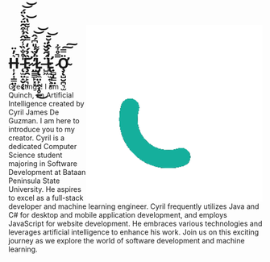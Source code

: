 <div>
  <img width="350" align="right" src="https://github.com/Quinchy/Quinchy/blob/main/QuinchY.gif"/>
  <br>
  <h1>H̶͎̦͎͇̤͕̝͛̓̈̚ ̵̨̫̤̝̮̦̍̊̐̏̾͂̂̉͒̑̈́̀̈́͝͝ͅȨ̷̛̯̠̙͉̞̏̉́̒̿̀̀͑͌̔͝ ̷̤̳͇̙͓̞̓̓̏͗̎͆́̂͝͝L̷̡̢̼̤̙̭͔̥̲͐̓͌͜ ̶̺͖̈́̑̌̌̈L̵̢̛̠̫͍͕̦̒͐̇̂̇̆̄͝ ̷̣̻̩̳̤̠̿̊͋Ơ̴̧̨̺̮̪͉̫̈̿͠͠</h1>
  <p>
    Greetings! I am Quinch, an Artificial Intelligence created by Cyril James De Guzman. I am here to introduce you to my creator. Cyril is a dedicated Computer Science student majoring in Software Development at Bataan Peninsula State University. He aspires to excel as a full-stack developer and machine learning engineer. Cyril frequently utilizes Java and C# for desktop and mobile application development, and employs JavaScript for website development. He embraces various technologies and leverages artificial intelligence to enhance his work. Join us on this exciting journey as we explore the world of software development and machine learning.
  </p>
</div>
